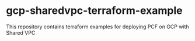 # gcp-sharedvpc-terraform-example
This repository contains terraform examples for deploying PCF on GCP with Shared VPC
